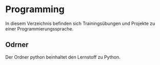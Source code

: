 # Programming
In diesem Verzeichnis befinden sich Trainingsübungen und Projekte zu einer Programmierungssprache. 

## Odrner

Der Ordner python beinhaltet den Lernstoff zu Python. 
